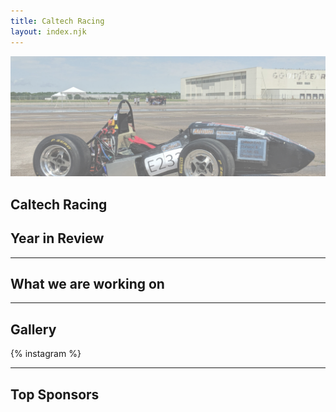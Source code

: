 ```yaml
---
title: Caltech Racing
layout: index.njk
---
```


<section id="hero">

![Hero Image](/assets/car.png)

# Caltech Racing

</section>

<section id="left-img" class="summary-container">

## Year in Review

</section>

---

<section id="right-img" class="summary-container">

## What we are working on

</section>

---

<section id="gallery">

## Gallery

{% instagram %}

</section>

---

<section id="top-sponsors">

## Top Sponsors

</section>
